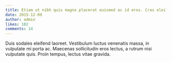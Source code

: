 ```yaml
---
title: Etiam ut nibh quis magna placerat euismod ac id eros. Cras eleifend nulla vel eros blandit.
date: 2015-12-09
author: admin
likes: 102
comments: 14
---
```

Duis sodales eleifend laoreet. Vestibulum luctus venenatis massa, in vulputate mi porta ac. Maecenas sollicitudin eros lectus, a rutrum nisi vulputate quis. Proin tempus, lectus vitae gravida.